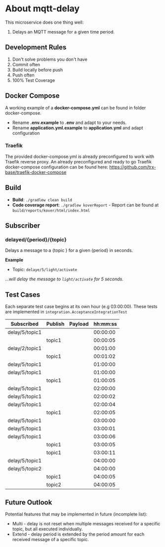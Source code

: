 # About mqtt-delay

This microservice does one thing well:

1. Delays an MQTT message for a given time period.

## Development Rules

1. Don't solve problems you don't have
2. Commit often
3. Build locally before push
4. Push often
5. 100% Test Coverage

## Docker Compose

A working example of a **docker-compose.yml** can be found in folder docker-compose.

- Rename **.env.example** to **.env** and adapt to your needs.
- Rename **application.yml.example** to **application.yml** and adapt configuration

### Traefik

The provided docker-compose.yml is already preconfigured to work with Traefik reverse proxy. An already preconfigured
and ready to go Traefik docker-compose configuration can be found
here: https://github.com/trx-base/traefik-docker-compose

## Build

* **Build**: `./gradlew clean build`
* **Code coverage report**: `./gradlew koverReport` - Report can be found at `build/reports/kover/html/index.html`

## Subscriber

### delayed/{period}/{topic}

Delays a message to a {topic } for a given {period} in seconds.

**Example**

* Topic: `delaye/5/light/activate`

*...will delay the message to `light/activate` for 5 seconds.*

## Test Cases

Each separate test case begins at its own hour (e.g 03:00:00). These tests are implemented
in `integration.AcceptanceIntegrationTest`

| Subscribed     | Publish | Payload | hh:mm:ss |
|----------------|---------|:--------|----------|
| delay/5/topic1 |         |         | 00:00:00 |
|                | topic1  |         | 00:00:05 |
| delay/2/topic1 |         |         | 00:01:00 |
|                | topic1  |         | 00:01:02 |
| delay/5/topic1 |         |         | 01:00:00 |
| delay/5/topic1 |         |         | 01:00:00 |
|                | topic1  |         | 01:00:05 |
| delay/5/topic1 |         |         | 02:00:00 |
| delay/5/topic1 |         |         | 02:00:02 |
| delay/5/topic1 |         |         | 02:00:04 |
|                | topic1  |         | 02:00:05 |
| delay/5/topic1 |         |         | 03:00:00 |
| delay/5/topic1 |         |         | 03:00:01 |
| delay/5/topic1 |         |         | 03:00:06 |
|                | topic1  |         | 03:00:05 |
|                | topic1  |         | 03:00:11 |
| delay/5/topic1 |         |         | 04:00:00 |
| delay/5/topic2 |         |         | 04:00:00 |
|                | topic1  |         | 04:00:05 |
|                | topic2  |         | 04:00:05 |

## Future Outlook

Potential features that may be implemented in future (incomplete list):

* Multi - delay is not reset when multiple messages received for a specific topic, but all executed individually.
* Extend - delay period is extended by the period amount for each received message of a specific topic. 
